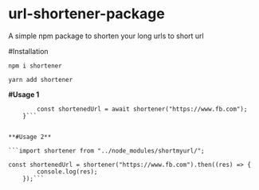 ﻿# url-shortener-package

A simple npm package to shorten your long urls to short url

#Installation

`npm i shortener`

`yarn add shortener`


**#Usage 1**


```async function shortenUrl() {
        const shortenedUrl = await shortener("https://www.fb.com");
    }```


**#Usage 2**

```import shortener from "../node_modules/shortmyurl/";

const shortenedUrl = shortener("https://www.fb.com").then((res) => {
        console.log(res);   
    });```




